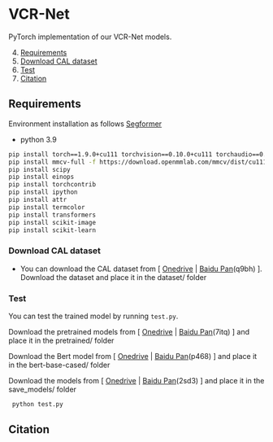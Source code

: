 # VCR-Net
PyTorch implementation of our VCR-Net models. 

4. [Requirements](#1)
5. [Download CAL dataset](#2)
6. [Test](#3)
7. [Citation](#4)



## Requirements <a name="1"></a>
Environment installation as follows [Segformer](https://github.com/NVlabs/SegFormer)
- python 3.9
```bash 
pip install torch==1.9.0+cu111 torchvision==0.10.0+cu111 torchaudio==0.9.0 -f https://download.pytorch.org/whl/torch_stable.html
pip install mmcv-full -f https://download.openmmlab.com/mmcv/dist/cu111/torch1.9.0/index.html
pip install scipy
pip install einops
pip install torchcontrib
pip install ipython
pip install attr
pip install termcolor
pip install transformers
pip install scikit-image
pip install scikit-learn
```

### Download CAL dataset <a name="2"></a> 
- You can download the CAL dataset from [ [Onedrive]() | [Baidu Pan](https://pan.baidu.com/s/1D5wAZfVWcY94ijYki3z7Fw)(q9bh)  ].
Download the dataset and place it in the dataset/ folder

### Test <a name="3"></a> 
You can test the trained model by running `test.py`.

Download the pretrained models from [ [Onedrive](https://1drv.ms/f/s!AvZMjCSI4SWDbk7Rqn5I2apUhL8?e=Lrs3qR) | [Baidu Pan](https://pan.baidu.com/s/1sEy8eJZbmcjEGAteU3JWaw)(7itq)  ] and place it in the pretrained/ folder

Download the Bert model from [ [Onedrive](https://1drv.ms/f/s!AvZMjCSI4SWDcDIlzpxgSv6A2ao?e=3FaNcw) | [Baidu Pan](https://pan.baidu.com/s/1_VvmPdn7BmQD-nIydsL7rw)(p468)  ] and place it in the bert-base-cased/ folder

Download the models from [ [Onedrive](https://1drv.ms/f/s!AvZMjCSI4SWDbFBLTJIy8UfL4q8?e=gf3XSi) | [Baidu Pan](https://pan.baidu.com/s/1J7NHNZ5mBEAGoiW3yf7qLg)(2sd3)  ] and place it in the save_models/ folder

```bash  
 python test.py  
```
## Citation <a name="4"></a> 

```

```

